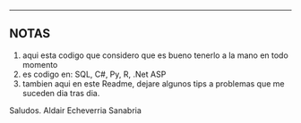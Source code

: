 ----------------------------------------------------------
NOTAS
----------------------------------------------------------

1) aqui esta codigo que considero que es bueno tenerlo a la mano en todo momento
2) es codigo en: SQL, C#, Py, R, .Net ASP
3) tambien aqui en este Readme, dejare algunos tips a problemas que me suceden dia tras dia.

Saludos.
Aldair Echeverria Sanabria
